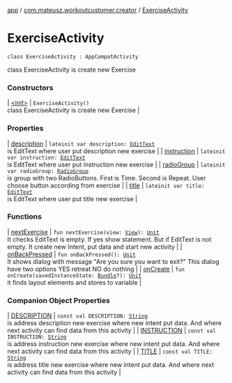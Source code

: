 [app](../../index.md) / [com.mateusz.workoutcustomer.creator](../index.md) / [ExerciseActivity](./index.md)

# ExerciseActivity

`class ExerciseActivity : AppCompatActivity`

class ExerciseActivity is create new Exercise

### Constructors

| [&lt;init&gt;](-init-.md) | `ExerciseActivity()`<br>class ExerciseActivity is create new Exercise |

### Properties

| [description](description.md) | `lateinit var description: `[`EditText`](https://developer.android.com/reference/android/widget/EditText.html)<br>is EditText where user put description new exercise |
| [instruction](instruction.md) | `lateinit var instruction: `[`EditText`](https://developer.android.com/reference/android/widget/EditText.html)<br>is EditText where user put instruction new exercise |
| [radioGroup](radio-group.md) | `lateinit var radioGroup: `[`RadioGroup`](https://developer.android.com/reference/android/widget/RadioGroup.html)<br>is group with two RadioButtons. First is Time. Second is Repeat. User choose button according from exercise |
| [title](title.md) | `lateinit var title: `[`EditText`](https://developer.android.com/reference/android/widget/EditText.html)<br>is EditText where user put title new exercise |

### Functions

| [nextExercise](next-exercise.md) | `fun nextExercise(view: `[`View`](https://developer.android.com/reference/android/view/View.html)`): `[`Unit`](https://kotlinlang.org/api/latest/jvm/stdlib/kotlin/-unit/index.html)<br>It checks EditText is empty. If yes show statement. But if EditText is not empty. It create new Intent, put data and start new activity |
| [onBackPressed](on-back-pressed.md) | `fun onBackPressed(): `[`Unit`](https://kotlinlang.org/api/latest/jvm/stdlib/kotlin/-unit/index.html)<br>It shows dialog with message "Are you sure you want to exit?" This dialog have two options YES retreat NO do nothing |
| [onCreate](on-create.md) | `fun onCreate(savedInstanceState: `[`Bundle`](https://developer.android.com/reference/android/os/Bundle.html)`?): `[`Unit`](https://kotlinlang.org/api/latest/jvm/stdlib/kotlin/-unit/index.html)<br>it finds layout elements and stores to variable |

### Companion Object Properties

| [DESCRIPTION](-d-e-s-c-r-i-p-t-i-o-n.md) | `const val DESCRIPTION: `[`String`](https://kotlinlang.org/api/latest/jvm/stdlib/kotlin/-string/index.html)<br>is address description new exercise where new intent put data. And where next activity can find data from this activity |
| [INSTRUCTION](-i-n-s-t-r-u-c-t-i-o-n.md) | `const val INSTRUCTION: `[`String`](https://kotlinlang.org/api/latest/jvm/stdlib/kotlin/-string/index.html)<br>is address instruction new exercise where new intent put data. And where next activity can find data from this activity |
| [TITLE](-t-i-t-l-e.md) | `const val TITLE: `[`String`](https://kotlinlang.org/api/latest/jvm/stdlib/kotlin/-string/index.html)<br>is address title new exercise where new intent put data. And where next activity can find data from this activity |

